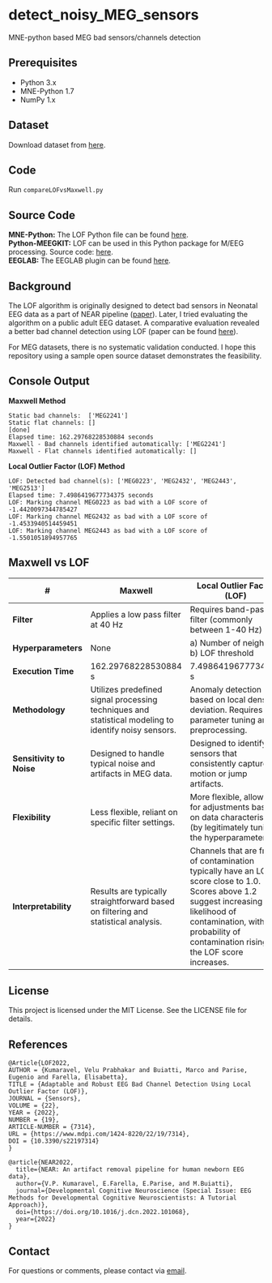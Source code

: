 # detect_noisy_MEG_sensors
MNE-python based MEG bad sensors/channels detection

## Prerequisites

- Python 3.x
- MNE-Python 1.7
- NumPy 1.x

## Dataset
Download dataset from [here](https://osf.io/mvug7).

## Code
Run `compareLOFvsMaxwell.py`

## Source Code

**MNE-Python:** The LOF Python file can be found [here](https://mne.tools/stable/generated/mne.preprocessing.find_bad_channels_lof.html#mne.preprocessing.find_bad_channels_lof).  
**Python-MEEGKIT:** LOF can be used in this Python package for M/EEG processing. Source code: [here](https://github.com/nbara/python-meegkit/blob/master/meegkit/lof.py).  
**EEGLAB:** The EEGLAB plugin can be found [here](https://github.com/vpKumaravel/detectbadchannelLOF).

## Background

The LOF algorithm is originally designed to detect bad sensors in Neonatal EEG data as a part of NEAR pipeline ([paper](https://www.sciencedirect.com/science/article/pii/S1878929322000123)). Later, I tried evaluating the algorithm on a public adult EEG dataset. A comparative evaluation revealed a better bad channel detection using LOF (paper can be found [here](https://www.mdpi.com/1424-8220/22/19/7314)).

For MEG datasets, there is no systematic validation conducted. I hope this repository using a sample open source dataset demonstrates the feasibility.

## Console Output

**Maxwell Method**
```
Static bad channels:  ['MEG2241']
Static flat channels: []
[done]
Elapsed time: 162.29768228530884 seconds
Maxwell - Bad channels identified automatically: ['MEG2241']
Maxwell - Flat channels identified automatically: []
```

**Local Outlier Factor (LOF) Method**
```
LOF: Detected bad channel(s): ['MEG0223', 'MEG2432', 'MEG2443', 'MEG2513']
Elapsed time: 7.4986419677734375 seconds
LOF: Marking channel MEG0223 as bad with a LOF score of -1.4420097344785427
LOF: Marking channel MEG2432 as bad with a LOF score of -1.4533940514459451
LOF: Marking channel MEG2443 as bad with a LOF score of -1.5501051894957765
```

## Maxwell vs LOF

| #   | Maxwell                                | Local Outlier Factor (LOF)                               |
|-----|----------------------------------------|-----------------------------------------------------------|
| **Filter**                              | Applies a low pass filter at 40 Hz                        | Requires band-pass filter (commonly between 1-40 Hz)    |
| **Hyperparameters**                     | None                                                   | a) Number of neighbors<br>b) LOF threshold                |
| **Execution Time**                      | 162.29768228530884 s                                                  | 7.4986419677734375 s                       |
| **Methodology**                         | Utilizes predefined signal processing techniques and statistical modeling to identify noisy sensors. | Anomaly detection based on local density deviation. Requires parameter tuning and preprocessing. |
| **Sensitivity to Noise**                | Designed to handle typical noise and artifacts in MEG data. | Designed to identify sensors that consistently captured motion or jump artifacts. |
| **Flexibility**                         | Less flexible, reliant on specific filter settings.       | More flexible, allowing for adjustments based on data characteristics (by legitimately tuning the hyperparameters) |
| **Interpretability**                    | Results are typically straightforward based on filtering and statistical analysis. | Channels that are free of contamination typically have an LOF score close to 1.0. Scores above 1.2 suggest increasing likelihood of contamination, with the probability of contamination rising as the LOF score increases.  |

## License
This project is licensed under the MIT License. See the LICENSE file for details.

## References

```
@Article{LOF2022,
AUTHOR = {Kumaravel, Velu Prabhakar and Buiatti, Marco and Parise, Eugenio and Farella, Elisabetta},
TITLE = {Adaptable and Robust EEG Bad Channel Detection Using Local Outlier Factor (LOF)},
JOURNAL = {Sensors},
VOLUME = {22},
YEAR = {2022},
NUMBER = {19},
ARTICLE-NUMBER = {7314},
URL = {https://www.mdpi.com/1424-8220/22/19/7314},
DOI = {10.3390/s22197314}
}

@article{NEAR2022,
  title={NEAR: An artifact removal pipeline for human newborn EEG data},
  author={V.P. Kumaravel, E.Farella, E.Parise, and M.Buiatti},
  journal={Developmental Cognitive Neuroscience (Special Issue: EEG Methods for Developmental Cognitive Neuroscientists: A Tutorial Approach)},
  doi={https://doi.org/10.1016/j.dcn.2022.101068},
  year={2022}
}
```
## Contact

For questions or comments, please contact via [email](mailto:vpr.kumaravel@gmail.com).


